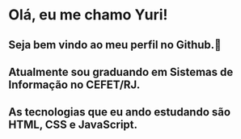 # Olá, eu me chamo Yuri!
## Seja bem vindo ao meu perfil no Github.👋
## Atualmente sou graduando em Sistemas de Informação no CEFET/RJ.
## As tecnologias que eu ando estudando são HTML, CSS e JavaScript.
<!--
**yurisanclet/yurisanclet** is a ✨ _special_ ✨ repository because its `README.md` (this file) appears on your GitHub profile.

Here are some ideas to get you started:

- 🔭 I’m currently working on ...
- 🌱 I’m currently learning ...
- 👯 I’m looking to collaborate on ...
- 🤔 I’m looking for help with ...
- 💬 Ask me about ...
- 📫 How to reach me: ...
- 😄 Pronouns: ...
- ⚡ Fun fact: ...
-->
